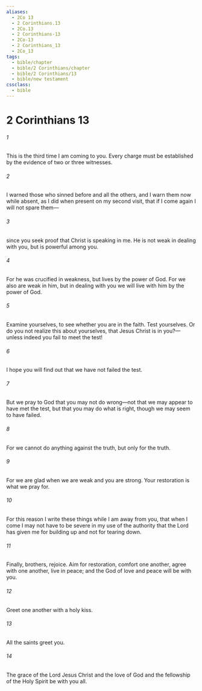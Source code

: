 ```yaml
---
aliases:
  - 2Co 13
  - 2 Corinthians.13
  - 2Co.13
  - 2 Corinthians-13
  - 2Co-13
  - 2 Corinthians_13
  - 2Co_13
tags:
  - bible/chapter
  - bible/2 Corinthians/chapter
  - bible/2 Corinthians/13
  - bible/new testament
cssclass:
  - bible
---
```


# 2 Corinthians 13

###### 1
This is the third time I am coming to you. Every charge must be established by the evidence of two or three witnesses.
###### 2
I warned those who sinned before and all the others, and I warn them now while absent, as I did when present on my second visit, that if I come again I will not spare them—
###### 3
since you seek proof that Christ is speaking in me. He is not weak in dealing with you, but is powerful among you.
###### 4
For he was crucified in weakness, but lives by the power of God. For we also are weak in him, but in dealing with you we will live with him by the power of God.
###### 5
Examine yourselves, to see whether you are in the faith. Test yourselves. Or do you not realize this about yourselves, that Jesus Christ is in you?—unless indeed you fail to meet the test!
###### 6
I hope you will find out that we have not failed the test.
###### 7
But we pray to God that you may not do wrong—not that we may appear to have met the test, but that you may do what is right, though we may seem to have failed.
###### 8
For we cannot do anything against the truth, but only for the truth.
###### 9
For we are glad when we are weak and you are strong. Your restoration is what we pray for.
###### 10
For this reason I write these things while I am away from you, that when I come I may not have to be severe in my use of the authority that the Lord has given me for building up and not for tearing down.
###### 11
Finally, brothers, rejoice. Aim for restoration, comfort one another,  agree with one another, live in peace; and the God of love and peace will be with you.
###### 12
Greet one another with a holy kiss.
###### 13
All the saints greet you.
###### 14
The grace of the Lord Jesus Christ and the love of God and the fellowship of the Holy Spirit be with you all.


